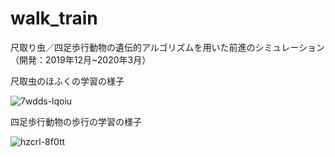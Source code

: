# walk_train
尺取り虫／四足歩行動物の遺伝的アルゴリズムを用いた前進のシミュレーション（開発：2019年12月~2020年3月）


尺取虫のほふくの学習の様子

![7wdds-lqoiu](https://user-images.githubusercontent.com/65155191/172178050-9b7bf439-de61-4f06-a460-5954ba6dff96.gif)

四足歩行動物の歩行の学習の様子

![hzcrl-8f0tt](https://user-images.githubusercontent.com/65155191/172180100-a5eb2f7c-a226-4432-88b6-c9ac6606e2fe.gif)
